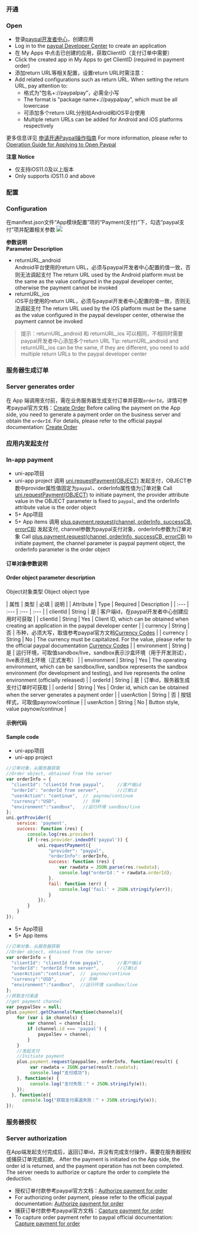 ### 开通  
### Open
- 登录[paypal开发者中心](https://developer.paypal.com/developer/applications)，创建应用
- Log in to the [paypal Developer Center](https://developer.paypal.com/developer/applications) to create an application
- 在 My Apps 中点击已创建的应用，获取ClientID（支付订单中需要）
- Click the created app in My Apps to get ClientID (required in payment order)
- 添加return URL等相关配置，设置return URL时需注意：
- Add related configurations such as return URL. When setting the return URL, pay attention to:
  + 格式为“包名+://paypalpay”，必需全小写
  + The format is "package name+://paypalpay", which must be all lowercase
  + 可添加多个return URL分别给Android和iOS平台使用
  + Multiple return URLs can be added for Android and iOS platforms respectively

更多信息详见 [申请开通Paypal操作指南](https://uniapp.dcloud.io/app-payment-paypal-open)
For more information, please refer to [Operation Guide for Applying to Open Paypal](https://uniapp.dcloud.io/app-payment-paypal-open)

**注意**
**Notice**
- 仅支持iOS11.0及以上版本
- Only supports iOS11.0 and above

### 配置  
### Configuration
在manifest.json文件“App模块配置”项的“Payment(支付)”下，勾选“paypal支付”项并配置相关参数
![](https://native-res.dcloud.net.cn/images/uniapp/payment/paypal_setup_manifest_info.png)

**参数说明**  
**Parameter Description**  
- returnURL_android  
Android平台使用的return URL，必须与paypal开发者中心配置的值一致，否则无法调起支付
The return URL used by the Android platform must be the same as the value configured in the paypal developer center, otherwise the payment cannot be invoked
- returnURL_ios  
iOS平台使用的return URL，必须与paypal开发者中心配置的值一致，否则无法调起支付
The return URL used by the iOS platform must be the same as the value configured in the paypal developer center, otherwise the payment cannot be invoked

> 提示：returnURL_android 和 returnURL_ios 可以相同，不相同时需要paypal开发者中心添加多个return URL
> Tip: returnURL_android and returnURL_ios can be the same, if they are different, you need to add multiple return URLs to the paypal developer center


### 服务器生成订单
### Server generates order
在 App 端调用支付前，需在业务服务器生成支付订单并获取`orderId`，详情可参考paypal官方文档：[Create Order](https://developer.paypal.com/api/orders/v2/#orders_create)
Before calling the payment on the App side, you need to generate a payment order on the business server and obtain the `orderId`. For details, please refer to the official paypal documentation: [Create Order](https://developer.paypal.com/api/orders/v2/#orders_create )


### 应用内发起支付
### In-app payment

- uni-app项目  
- uni-app project
调用 [uni.requestPayment(OBJECT)](https://uniapp.dcloud.io/api/plugins/payment?id=requestpayment) 发起支付，OBJECT参数中provider属性值固定为`paypal`、orderInfo属性值为订单对象
Call [uni.requestPayment(OBJECT)](https://uniapp.dcloud.io/api/plugins/payment?id=requestpayment) to initiate payment, the provider attribute value in the OBJECT parameter is fixed to `paypal`, and the orderInfo attribute value is the order object
- 5+ App项目  
- 5+ App items
调用 [plus.payment.request(channel, orderInfo, successCB, errorCB)](https://www.html5plus.org/doc/zh_cn/payment.html#plus.payment.request) 发起支付, channel参数为paypal支付对象，orderInfo参数为订单对象
Call [plus.payment.request(channel, orderInfo, successCB, errorCB)](https://www.html5plus.org/doc/zh_cn/payment.html#plus.payment.request) to initiate payment, the channel parameter is paypal payment object, the orderInfo parameter is the order object

#### 订单对象参数说明  
#### Order object parameter description
Object对象类型
Object object type

| 属性 | 类型 | 必填 | 说明 |
| Attribute | Type | Required | Description |
| :--- | :--- | :--- | :--- |
| clientId | String | 是 | 客户端id，在paypal开发者中心创建应用时可获取 |
| clientId | String | Yes | Client ID, which can be obtained when creating an application in the paypal developer center |
| currency | String | 否 | 币种，必须大写，取值参考paypal官方文档[Currency Codes](https://developer.paypal.com/docs/api/reference/currency-codes/) |
| currency | String | No | The currency must be capitalized. For the value, please refer to the official paypal documentation [Currency Codes](https://developer.paypal.com/docs/api/reference/currency-codes/) |
| environment | String | 是 | 运行环境，可取值sandbox/live，sandbox表示沙盒环境（用于开发测试），live表示线上环境（正式发布） |
| environment | String | Yes | The operating environment, which can be sandbox/live, sandbox represents the sandbox environment (for development and testing), and live represents the online environment (officially released) |
| orderId | String | 是 | 订单id，服务器生成支付订单时可获取 |
| orderId | String | Yes | Order id, which can be obtained when the server generates a payment order |
| userAction | String | 否 | 按钮样式，可取值paynow/continue |
| userAction | String | No | Button style, value paynow/continue |


#### 示例代码  
#### Sample code
- uni-app项目  
- uni-app project
``` js
//订单对象，从服务器获取
//Order object, obtained from the server
var orderInfo = {
  "clientId": "clientId from paypal",     //客户端id
  "orderId": "orderId from server",       //订单id
  "userAction": "continue",  //  paynow/continue
  "currency":"USD",          // 币种  
  "environment":"sandbox",   //运行环境 sandbox/live
};
uni.getProvider({
    service: 'payment',
    success: function (res) {
        console.log(res.provider)
        if (~res.provider.indexOf('paypal')) {
            uni.requestPayment({
                "provider": "paypal", 
                "orderInfo": orderInfo,
                success: function (res) {
                    var rawdata = JSON.parse(res.rawdata);
                    console.log("orderId：" + rawdata.orderId);
                },
                fail: function (err) {
                    console.log('fail:' + JSON.stringify(err));
                }
            });
        }
    }
});
```

- 5+ App项目  
- 5+ App items
``` js    
//订单对象，从服务器获取
//Order object, obtained from the server
var orderInfo = {
  "clientId": "clientId from paypal",     //客户端id
  "orderId": "orderId from server",       //订单id
  "userAction":"continue",  //  paynow/continue
  "currency":"USD",         // 币种  
  "environment":"sandbox",  //运行环境 sandbox/live
};
//获取支付渠道
//get payment channel
var paypalSev = null;
plus.payment.getChannels(function(channels){
    for (var i in channels) {
        var channel = channels[i];
        if (channel.id === 'paypal') {
            paypalSev = channel;
        }
    }
    //发起支付
    //Initiate payment
    plus.payment.request(paypalSev, orderInfo, function(result) {
         var rawdata = JSON.parse(result.rawdata);
         console.log("支付成功");
    }, function(e) {
         console.log("支付失败：" + JSON.stringify(e));
    });
  }, function(e){
      console.log("获取支付渠道失败：" + JSON.stringify(e));
});
```


### 服务器授权  
### Server authorization
在App端发起支付完成后，返回订单id，并没有完成支付操作，需要在服务器授权或捕获订单完成扣款。
After the payment is initiated on the App side, the order id is returned, and the payment operation has not been completed. The server needs to authorize or capture the order to complete the deduction.
- 授权订单付款参考paypal官方文档：[Authorize payment for order](https://developer.paypal.com/api/orders/v2/#orders_authorize)  
- For authorizing order payment, please refer to the official paypal documentation: [Authorize payment for order](https://developer.paypal.com/api/orders/v2/#orders_authorize)
- 捕获订单付款参考paypal官方文档：[Capture payment for order](https://developer.paypal.com/api/orders/v2/#orders_capture)  
- To capture order payment refer to paypal official documentation: [Capture payment for order](https://developer.paypal.com/api/orders/v2/#orders_capture)


